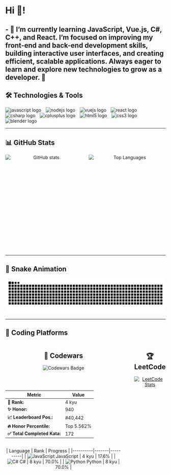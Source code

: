<h1 align="left">Hi 👋!</h1>

###

<h2 align="left">- 🌱 I’m currently learning JavaScript, Vue.js, C#, C++, and React. I’m focused on improving my front-end and back-end development skills, building interactive user interfaces, and creating efficient, scalable applications. Always eager to learn and explore new technologies to grow as a developer. 🚀</h2>

###

## 🛠️ Technologies & Tools

<div align="left">
  <img src="https://cdn.jsdelivr.net/gh/devicons/devicon/icons/javascript/javascript-original.svg" height="28" alt="javascript logo" style="margin-right:10px;" />
  <img src="https://cdn.jsdelivr.net/gh/devicons/devicon/icons/nodejs/nodejs-original.svg" height="28" alt="nodejs logo" style="margin-right:10px;" />
  <img src="https://cdn.jsdelivr.net/gh/devicons/devicon/icons/vuejs/vuejs-original.svg" height="28" alt="vuejs logo" style="margin-right:10px;" />
  <img src="https://cdn.jsdelivr.net/gh/devicons/devicon/icons/react/react-original.svg" height="28" alt="react logo" style="margin-right:10px;" />
  <img src="https://cdn.jsdelivr.net/gh/devicons/devicon/icons/csharp/csharp-original.svg" height="28" alt="csharp logo" style="margin-right:10px;" />
  <img src="https://cdn.jsdelivr.net/gh/devicons/devicon/icons/cplusplus/cplusplus-original.svg" height="28" alt="cplusplus logo" style="margin-right:10px;" />
  <img src="https://cdn.jsdelivr.net/gh/devicons/devicon/icons/html5/html5-original.svg" height="28" alt="html5 logo" style="margin-right:10px;" />
  <img src="https://cdn.jsdelivr.net/gh/devicons/devicon/icons/css3/css3-original.svg" height="28" alt="css3 logo" style="margin-right:10px;" />
  <img src="https://cdn.jsdelivr.net/gh/devicons/devicon/icons/blender/blender-original.svg" height="28" alt="blender logo" />
</div>

---

## 📊 GitHub Stats

<div align="center" style="display: flex; justify-content: center; gap: 20px;">
  <img src="https://github-readme-stats.vercel.app/api?username=matixxx360xx&show_icons=true&theme=dracula&count_private=true&hide_border=true" alt="GitHub stats" style="width: 300px; height: 300px; object-fit: contain;" />
  <img src="https://github-readme-stats.vercel.app/api/top-langs/?username=matixxx360xx&layout=compact&theme=dracula&langs_count=5&hide_border=true" alt="Top Languages" style="width: 300px; height: 300px; object-fit: contain;" />
</div>

---

## 🐍 Snake Animation

![Snake animation](https://raw.githubusercontent.com/matixxx360xx/matixxx360xx/output/snake.svg)

---

## 🎯 Coding Platforms

<div align="center" style="display: flex; justify-content: space-between; gap: 40px;">


  <div align="center">
    <h2>🥋 Codewars</h2>
    <img src="https://www.codewars.com/users/matixxx360xx/badges/large" alt="Codewars Badge" />


  <br/><br/>
    
  | Metric                   | Value         |
  |--------------------------|---------------|
  | **🏅 Rank:**             | 4 kyu         |
  | **✨ Honor:**            | 940           |
  | **📈 Leaderboard Pos.:** | #40,442       |
  | **🔥 Honor Percentile:** | Top 5.562%    |
  | **✅ Total Completed Kata:** | 172       |

  <br>
  | Language | Rank  | Progress |
  |----------|-------|----------|
  | <img src="https://cdn.jsdelivr.net/gh/devicons/devicon/icons/javascript/javascript-original.svg" height="20" alt="JavaScript" /> JavaScript | 4 kyu | 17.6% |
  | <img src="https://cdn.jsdelivr.net/gh/devicons/devicon/icons/csharp/csharp-original.svg" height="20" alt="C#" /> C# | 8 kyu | 70.0% |
  | <img src="https://cdn.jsdelivr.net/gh/devicons/devicon/icons/python/python-original.svg" height="20" alt="Python" /> Python | 8 kyu | 70.0% |
  </div>


  <div align="center">
    <h2>🏆 LeetCode</h2>
    <a href="https://leetcode.com/matixxx360xx/">
      <img src="https://leetcard.jacoblin.cool/matixxx360xx?theme=dark&ext=heatmap" alt="LeetCode Stats" />
    </a>
  </div>

</div>
